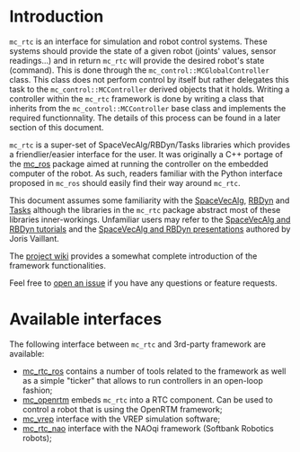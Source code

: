 Introduction
==

`mc_rtc` is an interface for simulation and robot control systems. These systems should provide the state of a given robot (joints' values, sensor readings...) and in return `mc_rtc` will provide the desired robot's state (command). This is done through the `mc_control::MCGlobalController` class. This class does not perform control by itself but rather delegates this task to the `mc_control::MCController` derived objects that it holds. Writing a controller within the `mc_rtc` framework is done by writing a class that inherits from the `mc_control::MCController` base class and implements the required functionnality. The details of this process can be found in a later section of this document.

`mc_rtc` is a super-set of SpaceVecAlg/RBDyn/Tasks libraries which provides a friendlier/easier interface for the user. It was originally a C++ portage of the [mc_ros](https://gite.lirmm.fr/multi-contact/mc_ros) package aimed at running the controller on the embedded computer of the robot. As such, readers familiar with the Python interface proposed in `mc_ros` should easily find their way around `mc_rtc`.

This document assumes some familiarity with the [SpaceVecAlg](https://github.com/jrl-umi3218/SpaceVecAlg), [RBDyn](https://github.com/jrl-umi3218/RBDyn) and [Tasks](https://github.com/jrl-umi3218/Tasks) although the libraries in the `mc_rtc` package abstract most of these libraries inner-workings. Unfamiliar users may refer to the [SpaceVecAlg and RBDyn tutorials](https://github.com/jorisv/sva_rbdyn_tutorials) and the [SpaceVecAlg and RBDyn presentations](https://github.com/jorisv/sva_rbdyn_presentation) authored by Joris Vaillant.

The [project wiki](https://gite.lirmm.fr/multi-contact/mc_rtc/wikis/home) provides a somewhat complete introduction of the framework functionalities.

Feel free to [open an issue](https://gite.lirmm.fr/multi-contact/mc_rtc/issues/new?issue) if you have any questions or feature requests.

Available interfaces
==

The following interface between `mc_rtc` and 3rd-party framework are available:
- [mc_rtc_ros](https://gite.lirmm.fr/multi-contact/mc_rtc_ros) contains a number of tools related to the framework as well as a simple "ticker" that allows to run controllers in an open-loop fashion;
- [mc_openrtm](https://gite.lirmm.fr/multi-contact/mc_openrtm) embeds `mc_rtc` into a RTC component. Can be used to control a robot that is using the OpenRTM framework;
- [mc_vrep](https://gite.lirmm.fr/multi-contact/mc_vrep) interface with the VREP simulation software;
- [mc_rtc_nao](https://gite.lirmm.fr/multi-contact/mc_rtc_naoqi) interface with the NAOqi framework (Softbank Robotics robots);
